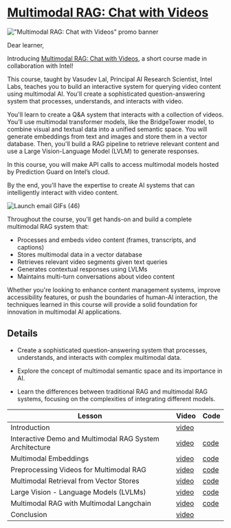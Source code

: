 # [Multimodal RAG: Chat with Videos](https://learn.deeplearning.ai/courses/multimodal-rag-chat-with-videos)


!["Multimodal RAG: Chat with Videos" promo banner](https://ci3.googleusercontent.com/meips/ADKq_NZMnQIlw6hIJCbiHcrFX8M1iWEeGGMZNBtxc6YOEcaciZwY_b9txIigmpmX983ZtbKiC77h4n1PHdgD9mT1YmFsfV1qOlkbOMdc1_tBpnlKZLdtcuKTDiz76zqHD_mwXOETOszp1PtLsq8mJRYlBScLDz-yFQI_sNu3IoUH6P4CWPFbAuAtldZpmK7GL3giv3XJ_dKhvGDmy24C4f9CklNJc--YJ3vbv6FIACsz7ejJS9M=s0-d-e1-ft#https://info.deeplearning.ai/hs-fs/hubfs/V2_DeepLearning_Intel_Banner_2070x1080.png?width=1120&upscale=true&name=V2_DeepLearning_Intel_Banner_2070x1080.png)

Dear learner, 

 

Introducing [Multimodal RAG: Chat with Videos](https://www.deeplearning.ai/short-courses/multimodal-rag-chat-with-videos/), a short course made in collaboration with Intel!

 

This course, taught by Vasudev Lal, Principal AI Research Scientist, Intel Labs, teaches you to build an interactive system for querying video content using multimodal AI. You'll create a sophisticated question-answering system that processes, understands, and interacts with video. 

 

You'll learn to create a Q&A system that interacts with a collection of videos. You’ll use multimodal transformer models, like the BridgeTower model, to combine visual and textual data into a unified semantic space. You will generate embeddings from text and images and store them in a vector database. Then, you'll build a RAG pipeline to retrieve relevant content and use a Large Vision-Language Model (LVLM) to generate responses. 

 

In this course, you will make API calls to access multimodal models hosted by Prediction Guard on Intel’s cloud. 

 

By the end, you'll have the expertise to create AI systems that can intelligently interact with video content. 

![Launch email GIFs (46)](https://ci3.googleusercontent.com/meips/ADKq_NZrHCMM9bANI5L1fTlDZMRc5vezERTV-A1HpElKCZemEeKuTU-2rawx1K7UCEQzlAfF1JJOjMk6q12rS7oIusp8Wq3gxdAvvr8KDURbQ_OqyUd20yaSTIgDxBifKuBBlhwPcu3sKQFue9R_BYc04nQTNOS2WDcBLemQhx4anyJRNvqby0TaLWeKmTSd38y62llKQFkWTlDkDRnMlrIa=s0-d-e1-ft#https://info.deeplearning.ai/hs-fs/hubfs/Launch%20email%20GIFs%20(46).gif?width=1120&upscale=true&name=Launch%20email%20GIFs%20(46).gif)

Throughout the course, you'll get hands-on and build a complete multimodal RAG system that:

  -  Processes and embeds video content (frames, transcripts, and captions)
  -  Stores multimodal data in a vector database
  -  Retrieves relevant video segments given text queries
  -  Generates contextual responses using LVLMs
  -  Maintains multi-turn conversations about video content

Whether you're looking to enhance content management systems, improve accessibility features, or push the boundaries of human-AI interaction, the techniques learned in this course will provide a solid foundation for innovation in multimodal AI applications.

## Details
- Create a sophisticated question-answering system that processes, understands, and interacts with complex multimodal data.

- Explore the concept of multimodal semantic space and its importance in AI.

- Learn the differences between traditional RAG and multimodal RAG systems, focusing on the complexities of integrating different models.



|Lesson|Video|Code|
|-|-|-|
|Introduction|[video](https://dyckms5inbsqq.cloudfront.net/Intel/C1/L0/sc-Intel-C1-L0-master.m3u8)||
|Interactive Demo and Multimodal RAG System Architecture|[video](https://dyckms5inbsqq.cloudfront.net/Intel/C1/L1/sc-Intel-C1-L1-master.m3u8)|[code](./L1/)|
|Multimodal Embeddings|[video](https://dyckms5inbsqq.cloudfront.net/Intel/C1/L2/sc-Intel-C1-L2-master.m3u8)|[code](./L2/)|
|Preprocessing Videos for Multimodal RAG|[video](https://dyckms5inbsqq.cloudfront.net/Intel/C1/L3/sc-Intel-C1-L3-master.m3u8)|[code](./L3/)|
|Multimodal Retrieval from Vector Stores|[video](https://dyckms5inbsqq.cloudfront.net/Intel/C1/L4/sc-Intel-C1-L4-master.m3u8)|[code](./L4/)|
|Large Vision - Language Models (LVLMs)|[video](https://dyckms5inbsqq.cloudfront.net/Intel/C1/L5/sc-Intel-C1-L5-master.m3u8)|[code](./L5/)|
|Multimodal RAG with Multimodal Langchain|[video](https://dyckms5inbsqq.cloudfront.net/Intel/C1/L6/sc-Intel-C1-L6-master.m3u8)|[code](./L6/)|
|Conclusion|[video](https://dyckms5inbsqq.cloudfront.net/Intel/C1/C1/sc-Intel-Conclusion-C1-master.m3u8)||
